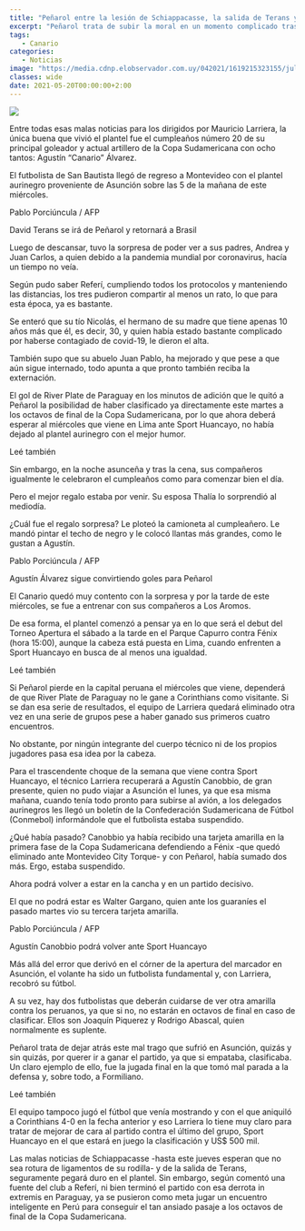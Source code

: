 ```yaml
---
title: "Peñarol entre la lesión de Schiappacasse, la salida de Terans y el regalo sorpresa al Canario Álvarez"
excerpt: "Peñarol trata de subir la moral en un momento complicado tras la lesión de Schiappacasse y la salida de Terans a Brasil, y su goleador, el Canario Álvarez, recibió un regalo sorpresa de cumpleaños de parte de su pareja"
tags:
   - Canario
categories:
   - Noticias
image: "https://media.cdnp.elobservador.com.uy/042021/1619215323155/julia.jpg?&cw=1170"
classes: wide
date: 2021-05-20T00:00:00+2:00
---
```



<img src="https://media.cdnp.elobservador.com.uy/042021/1619215323155/julia.jpg?&cw=1170">


Entre todas esas malas noticias para los dirigidos por Mauricio Larriera, la única buena que vivió el plantel fue el cumpleaños número 20 de su principal goleador y actual artillero de la Copa Sudamericana con ocho tantos: Agustín “Canario” Álvarez.


El futbolista de San Bautista llegó de regreso a Montevideo con el plantel aurinegro proveniente de Asunción sobre las 5 de la mañana de este miércoles.





Pablo Porciúncula / AFP


David Terans se irá de Peñarol y retornará a Brasil





Luego de descansar, tuvo la sorpresa de poder ver a sus padres, Andrea y Juan Carlos, a quien debido a la pandemia mundial por coronavirus, hacía un tiempo no veía.


Según pudo saber Referí, cumpliendo todos los protocolos y manteniendo las distancias, los tres pudieron compartir al menos un rato, lo que para esta época, ya es bastante.


Se enteró que su tío Nicolás, el hermano de su madre que tiene apenas 10 años más que él, es decir, 30, y quien había estado bastante complicado por haberse contagiado de covid-19, le dieron el alta.


También supo que su abuelo Juan Pablo, ha mejorado y que pese a que aún sigue internado, todo apunta a que pronto también reciba la externación.


El gol de River Plate de Paraguay en los minutos de adición que le quitó a Peñarol la posibilidad de haber clasificado ya directamente este martes a los octavos de final de la Copa Sudamericana, por lo que ahora deberá esperar al miércoles que viene en Lima ante Sport Huancayo, no había dejado al plantel aurinegro con el mejor humor.


Leé también


Sin embargo, en la noche asunceña y tras la cena, sus compañeros igualmente le celebraron el cumpleaños como para comenzar bien el día.


Pero el mejor regalo estaba por venir. Su esposa Thalía lo sorprendió al mediodía.


¿Cuál fue el regalo sorpresa? Le ploteó la camioneta al cumpleañero. Le mandó pintar el techo de negro y le colocó llantas más grandes, como le gustan a Agustín.





Pablo Porciúncula / AFP


Agustín Álvarez sigue convirtiendo goles para Peñarol





El Canario quedó muy contento con la sorpresa y por la tarde de este miércoles, se fue a entrenar con sus compañeros a Los Aromos.


De esa forma, el plantel comenzó a pensar ya en lo que será el debut del Torneo Apertura el sábado a la tarde en el Parque Capurro contra Fénix (hora 15:00), aunque la cabeza está puesta en Lima, cuando enfrenten a Sport Huancayo en busca de al menos una igualdad.


Leé también


Si Peñarol pierde en la capital peruana el miércoles que viene, dependerá de que River Plate de Paraguay no le gane a Corinthians como visitante. Si se dan esa serie de resultados, el equipo de Larriera quedará eliminado otra vez en una serie de grupos pese a haber ganado sus primeros cuatro encuentros.


No obstante, por ningún integrante del cuerpo técnico ni de los propios jugadores pasa esa idea por la cabeza.


Para el trascendente choque de la semana que viene contra Sport Huancayo, el técnico Larriera recuperará a Agustín Canobbio, de gran presente, quien no pudo viajar a Asunción el lunes, ya que esa misma mañana, cuando tenía todo pronto para subirse al avión, a los delegados aurinegros les llegó un boletín de la Confederación Sudamericana de Fútbol (Conmebol) informándole que el futbolista estaba suspendido.


¿Qué había pasado? Canobbio ya había recibido una tarjeta amarilla en la primera fase de la Copa Sudamericana defendiendo a Fénix -que quedó eliminado ante Montevideo City Torque- y con Peñarol, había sumado dos más. Ergo, estaba suspendido.


Ahora podrá volver a estar en la cancha y en un partido decisivo.


El que no podrá estar es Walter Gargano, quien ante los guaraníes el pasado martes vio su tercera tarjeta amarilla.





Pablo Porciúncula / AFP


Agustín Canobbio podrá volver ante Sport Huancayo





Más allá del error que derivó en el córner de la apertura del marcador en Asunción, el volante ha sido un futbolista fundamental y, con Larriera, recobró su fútbol.


A su vez, hay dos futbolistas que deberán cuidarse de ver otra amarilla contra los peruanos, ya que si no, no estarán en octavos de final en caso de clasificar. Ellos son Joaquín Piquerez y Rodrigo Abascal, quien normalmente es suplente.


Peñarol trata de dejar atrás este mal trago que sufrió en Asunción, quizás y sin quizás, por querer ir a ganar el partido, ya que si empataba, clasificaba. Un claro ejemplo de ello, fue la jugada final en la que tomó mal parada a la defensa y, sobre todo, a Formiliano.


Leé también


El equipo tampoco jugó el fútbol que venía mostrando y con el que aniquiló a Corinthians 4-0 en la fecha anterior y eso Larriera lo tiene muy claro para tratar de mejorar de cara al partido contra el último del grupo, Sport Huancayo en el que estará en juego la clasificación y US$ 500 mil.


Las malas noticias de Schiappacasse -hasta este jueves esperan que no sea rotura de ligamentos de su rodilla- y de la salida de Terans, seguramente pegará duro en el plantel. Sin embargo, según comentó una fuente del club a Referí, ni bien terminó el partido con esa derrota in extremis en Paraguay, ya se pusieron como meta jugar un encuentro inteligente en Perú para conseguir el tan ansiado pasaje a los octavos de final de la Copa Sudamericana.


